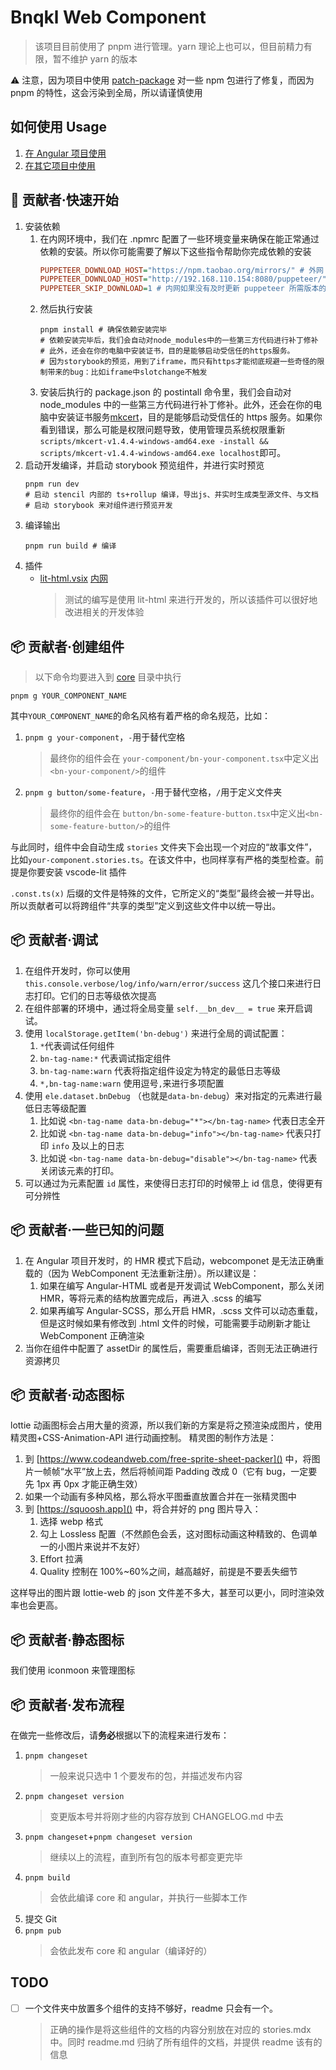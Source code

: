 # Bnqkl Web Component

> 该项目目前使用了 pnpm 进行管理。yarn 理论上也可以，但目前精力有限，暂不维护 yarn 的版本

⚠️ 注意，因为项目中使用 [patch-package](https://www.npmjs.com/package/patch-package) 对一些 npm 包进行了修复，而因为 pnpm 的特性，这会污染到全局，所以请谨慎使用

## 如何使用 Usage

1. [在 Angular 项目使用](./angular/projects/lib/README.md)
1. [在其它项目中使用](./core/README.md)

## 🚀 贡献者·快速开始

1. 安装依赖
   1. 在内网环境中，我们在 .npmrc 配置了一些环境变量来确保在能正常通过依赖的安装。所以你可能需要了解以下这些指令帮助你完成依赖的安装
      ```ini
      PUPPETEER_DOWNLOAD_HOST="https://npm.taobao.org/mirrors/" # 外网
      PUPPETEER_DOWNLOAD_HOST="http://192.168.110.154:8080/puppeteer/" # 内网
      PUPPETEER_SKIP_DOWNLOAD=1 # 内网如果没有及时更新 puppeteer 所需版本的 chromium-browser-snapshots
      ```
   1. 然后执行安装
      ```shell
      pnpm install # 确保依赖安装完毕
      # 依赖安装完毕后，我们会自动对node_modules中的一些第三方代码进行补丁修补
      # 此外，还会在你的电脑中安装证书，目的是能够启动受信任的https服务。
      # 因为storybook的预览，用到了iframe，而只有https才能彻底规避一些奇怪的限制带来的bug：比如iframe中slotchange不触发
      ```
   1. 安装后执行的 package.json 的 postintall 命令里，我们会自动对 node_modules 中的一些第三方代码进行补丁修补。此外，还会在你的电脑中安装证书服务[mkcert](https://github.com/FiloSottile/mkcert)，目的是能够启动受信任的 https 服务。如果你看到错误，那么可能是权限问题导致，使用管理员系统权限重新`scripts/mkcert-v1.4.4-windows-amd64.exe -install && scripts/mkcert-v1.4.4-windows-amd64.exe localhost`即可。
2. 启动开发编译，并启动 storybook 预览组件，并进行实时预览
   ```shell
   pnpm run dev
   # 启动 stencil 内部的 ts+rollup 编译，导出js、并实时生成类型源文件、与文档
   # 启动 storybook 来对组件进行预览开发
   ```
3. 编译输出
   ```shell
   pnpm run build # 编译
   ```
4. 插件
   - [lit-html.vsix](https://marketplace.visualstudio.com/items?itemName=bierner.lit-html) [内网](http://192.168.110.154:8000/bierner.lit-html-1.11.1.vsix)
     > 测试的编写是使用 lit-html 来进行开发的，所以该插件可以很好地改进相关的开发体验

## 📦 贡献者·创建组件

> 以下命令均要进入到 [core](./core) 目录中执行

```shell
pnpm g YOUR_COMPONENT_NAME
```

其中`YOUR_COMPONENT_NAME`的命名风格有着严格的命名规范，比如：

1.  `pnpm g your-component`，`-`用于替代空格
    > 最终你的组件会在 `your-component/bn-your-component.tsx`中定义出`<bn-your-component/>`的组件
1.  `pnpm g button/some-feature`，`-`用于替代空格，`/`用于定义文件夹
    > 最终你的组件会在 `button/bn-some-feature-button.tsx`中定义出`<bn-some-feature-button/>`的组件

与此同时，组件中会自动生成 `stories` 文件夹下会出现一个对应的“故事文件”，比如`your-component.stories.ts`。在该文件中，也同样享有严格的类型检查。前提是你要安装 vscode-lit 插件

`.const.ts(x)` 后缀的文件是特殊的文件，它所定义的“类型”最终会被一并导出。所以贡献者可以将跨组件“共享的类型”定义到这些文件中以统一导出。

## 📦 贡献者·调试

1. 在组件开发时，你可以使用 `this.console.verbose/log/info/warn/error/success` 这几个接口来进行日志打印。它们的日志等级依次提高
1. 在组件部署的环境中，通过将全局变量 `self.__bn_dev__ = true` 来开启调试。
1. 使用 `localStorage.getItem('bn-debug')` 来进行全局的调试配置：
   1. `*`代表调试任何组件
   1. `bn-tag-name:*` 代表调试指定组件
   1. `bn-tag-name:warn` 代表将指定组件设定为特定的最低日志等级
   1. `*,bn-tag-name:warn` 使用逗号`,`来进行多项配置
1. 使用 `ele.dataset.bnDebug` （也就是`data-bn-debug`）来对指定的元素进行最低日志等级配置
   1. 比如说 `<bn-tag-name data-bn-debug="*"></bn-tag-name>` 代表日志全开
   1. 比如说 `<bn-tag-name data-bn-debug="info"></bn-tag-name>` 代表只打印 `info` 及以上的日志
   1. 比如说 `<bn-tag-name data-bn-debug="disable"></bn-tag-name>` 代表关闭该元素的打印。
1. 可以通过为元素配置 `id` 属性，来使得日志打印的时候带上 id 信息，使得更有可分辨性

## 📦 贡献者·一些已知的问题

1. 在 Angular 项目开发时，的 HMR 模式下启动，webcomponet 是无法正确重载的（因为 WebComponent 无法重新注册）。所以建议是：
   1. 如果在编写 Angular-HTML 或者是开发调试 WebComponent，那么关闭 HMR，等将元素的结构放置完成后，再进入 .scss 的编写
   1. 如果再编写 Angular-SCSS，那么开启 HMR，.scss 文件可以动态重载，但是这时候如果有修改到 .html 文件的时候，可能需要手动刷新才能让 WebComponent 正确渲染
1. 当你在组件中配置了 assetDir 的属性后，需要重启编译，否则无法正确进行资源拷贝

## 📦 贡献者·动态图标

lottie 动画图标会占用大量的资源，所以我们新的方案是将之预渲染成图片，使用精灵图+CSS-Animation-API 进行动画控制。
精灵图的制作方法是：

1.  到 [https://www.codeandweb.com/free-sprite-sheet-packer]() 中，将图片一帧帧“水平”放上去，然后将帧间距 Padding 改成 0（它有 bug，一定要先 1px 再 0px 才能正确生效）
1.  如果一个动画有多种风格，那么将水平图垂直放置合并在一张精灵图中
1.  到 [https://squoosh.app]() 中，将合并好的 png 图片导入：
    1.  选择 webp 格式
    1.  勾上 Lossless 配置（不然颜色会丢，这对图标动画这种精致的、色调单一的小图片来说并不友好）
    1.  Effort 拉满
    1.  Quality 控制在 100%~60%之间，越高越好，前提是不要丢失细节

这样导出的图片跟 lottie-web 的 json 文件差不多大，甚至可以更小，同时渲染效率也会更高。

## 📦 贡献者·静态图标

我们使用 iconmoon 来管理图标

## 📦 贡献者·发布流程

在做完一些修改后，请**务必**根据以下的流程来进行发布：

1. `pnpm changeset`
   > 一般来说只选中 1 个要发布的包，并描述发布内容
1. `pnpm changeset version`
   > 变更版本号并将刚才些的内容存放到 CHANGELOG.md 中去
1. `pnpm changeset`+`pnpm changeset version`
   > 继续以上的流程，直到所有包的版本号都变更完毕
1. `pnpm build`
   > 会依此编译 core 和 angular，并执行一些脚本工作
1. 提交 Git
1. `pnpm pub`
   > 会依此发布 core 和 angular（编译好的）

## TODO

- [ ] 一个文件夹中放置多个组件的支持不够好，readme 只会有一个。
  > 正确的操作是将这些组件的文档的内容分别放在对应的 stories.mdx 中。同时 readme.md 归纳了所有组件的文档，并提供 readme 该有的信息

